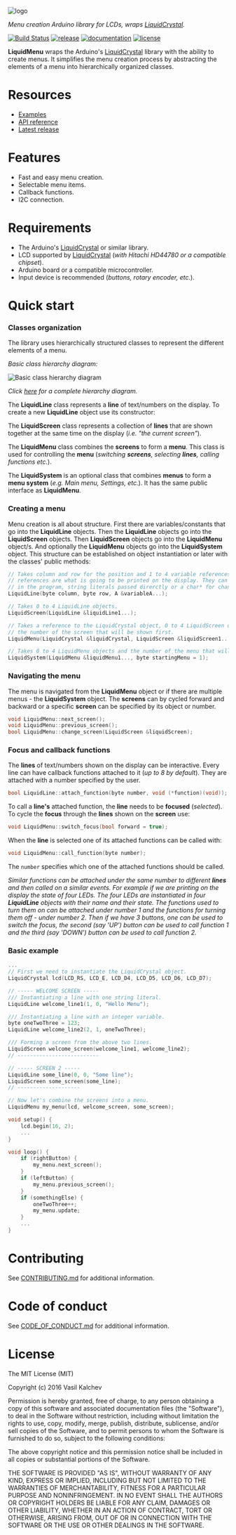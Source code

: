 ![logo](https://raw.githubusercontent.com/VaSe7u/LiquidMenu/master/doc/Images/logo.png)

*Menu creation Arduino library for LCDs, wraps [LiquidCrystal][lc].*

[![Build Status](https://travis-ci.org/VaSe7u/LiquidMenu.svg?branch=master)](https://travis-ci.org/VaSe7u/LiquidMenu)
[![release](https://img.shields.io/badge/release-1.3.0-yellow.svg)](https://github.com/VaSe7u/LiquidMenu/releases)
[![documentation](https://img.shields.io/badge/docs-doxygen-green.svg)](https://VaSe7u.github.io/LiquidMenu/doc/Doxygen/html/index.html)
[![license](https://img.shields.io/github/license/mashape/apistatus.svg?maxAge=2592000)](https://opensource.org/licenses/mit-license.php)


**LiquidMenu** wraps the Arduino's [LiquidCrystal][lc] library with the ability to create menus.
It simplifies the menu creation process by abstracting the elements of a menu into hierarchically organized classes.


Resources
=========
 - [Examples][examples]
 - [API reference][doxygen classes]
 - [Latest release][latest release]


Features
========
 - Fast and easy menu creation.
 - Selectable menu items.
 - Callback functions.
 - I2C connection.


Requirements
============
 - The Arduino's [LiquidCrystal][lc] or similar library.
 - LCD supported by [LiquidCrystal][lc] (*with Hitachi HD44780 or a compatible chipset*).
 - Arduino board or a compatible microcontroller.
 - Input device is recommended (*buttons, rotary encoder, etc.*).


Quick start
===========

### Classes organization
The library uses hierarchically structured classes to represent the different elements of a menu.

*Basic class hierarchy diagram:*

![Basic class hierarchy diagram](https://github.com/VaSe7u/LiquidMenu/blob/master/doc/Images/basic_diagram.png "Basic class hierarchy diagram")

*Click [here](https://github.com/VaSe7u/LiquidMenu/blob/master/doc/Images/diagram.png?raw=true) for a complete hierarchy diagram.*

The **LiquidLine** class represents a **line** of text/numbers on the display.
To create a new **LiquidLine** object use its constructor:

The **LiquidScreen** class represents a collection of **lines** that are shown together at the same time on the display (*i.e. "the current screen"*).

The **LiquidMenu** class combines the **screens** to form a **menu**. This class is used for controlling the **menu** (_switching **screens**, selecting **lines**, calling functions etc._).

The **LiquidSystem** is an optional class that combines **menus** to form a **menu system** (*e.g. Main menu, Settings, etc.*). It has the same public interface as **LiquidMenu**.


### Creating a menu
Menu creation is all about structure. First there are variables/constants that go into the **LiquidLine** objects. Then the **LiquidLine** objects go into the **LiquidScreen** objects. Then **LiquidScreen** objects go into the **LiquidMenu** object/s. And optionally the **LiquidMenu** objects go into the **LiquidSystem** object.
This structure can be established on object instantiation or later with the classes' public methods:
```c++
// Takes column and row for the position and 1 to 4 variable references. These variable
// references are what is going to be printed on the display. They can be integers used
// in the program, string literals passed direrctly or a char* for changing text.
LiquidLine(byte column, byte row, A &variableA...);

// Takes 0 to 4 LiquidLine objects.
LiquidScreen(LiquidLine &liquidLine1...);

// Takes a reference to the LiquidCrystal object, 0 to 4 LiquidScreen objects and
// the number of the screen that will be shown first.
LiquidMenu(LiquidCrystal &liquidCrystal, LiquidScreen &liquidScreen1..., byte startingScreen = 1);

// Takes 0 to 4 LiquidMenu objects and the number of the menu that will be shown first.
LiquidSystem(LiquidMenu &liquidMenu1..., byte startingMenu = 1);
```

### Navigating the menu
The menu is navigated from the **LiquidMenu** object or if there are multiple menus - the **LiquidSystem** object. The **screens** can by cycled forward and backward or a specific **screen** can be specified by its object or number.

```c++
void LiquidMenu::next_screen();
void LiquidMenu::previous_screen();
bool LiquidMenu::change_screen(LiquidScreen &liquidScreen);
```

### Focus and callback functions
The **lines** of text/numbers shown on the display can be interactive. Every line can have callback functions attached to it (*up to 8 by default*). They are attached with a number specified by the user.
```c++
bool LiquidLine::attach_function(byte number, void (*function)(void));
```
To call a **line's** attached function, the **line** needs to be **focused** (*selected*). To cycle the **focus** through the **lines** shown on the **screen** use:
```c++
void LiquidMenu::switch_focus(bool forward = true);
```
When the **line** is selected one of its attached functions can be called with:
```c++
void LiquidMenu::call_function(byte number);
```
The `number` specifies which one of the attached functions should be called.

_Similar functions can be attached under the same number to different **lines** and then called on a similar events. For example if we are printing on the display the state of four LEDs. The four LEDs are instantiated in four **LiquidLine** objects with their name and their state. The functions used to turn them on can be attached under number 1 and the functions for turning them off - under number 2. Then if we have 3 buttons, one can be used to switch the focus, the second (say 'UP') button can be used to call function 1 and the third (say 'DOWN') button can be used to call function 2._


### Basic example
```c++
...
// First we need to instantiate the LiquidCrystal object.
LiquidCrystal lcd(LCD_RS, LCD_E, LCD_D4, LCD_D5, LCD_D6, LCD_D7);

// ----- WELCOME SCREEN -----
/// Instantiating a line with one string literal.
LiquidLine welcome_line1(1, 0, "Hello Menu");

/// Instantiating a line with an integer variable.
byte oneTwoThree = 123;
LiquidLine welcome_line2(2, 1, oneTwoThree);

/// Forming a screen from the above two lines.
LiquidScreen welcome_screen(welcome_line1, welcome_line2);
// --------------------------

// ----- SCREEN 2 -----
LiquidLine some_line(0, 0, "Some line");
LiquidScreen some_screen(some_line);
// --------------------

// Now let's combine the screens into a menu.
LiquidMenu my_menu(lcd, welcome_screen, some_screen);

void setup() {
    lcd.begin(16, 2);
    ...
}

void loop() {
    if (rightButton) {
        my_menu.next_screen();
    }
    if (leftButton) {
        my_menu.previous_screen();
    }
    if (somethingElse) {
        oneTwoThree++;
        my_menu.update;
    }
    ...
}

```

Contributing
============
See [CONTRIBUTING.md][contributing] for additional information.

Code of conduct
===============
See [CODE_OF_CONDUCT.md][code_of_conduct] for additional information.

License
=======
The MIT License (MIT)

Copyright (c) 2016 Vasil Kalchev

Permission is hereby granted, free of charge, to any person obtaining a copy
of this software and associated documentation files (the "Software"), to deal
in the Software without restriction, including without limitation the rights
to use, copy, modify, merge, publish, distribute, sublicense, and/or sell
copies of the Software, and to permit persons to whom the Software is
furnished to do so, subject to the following conditions:

The above copyright notice and this permission notice shall be included in all
copies or substantial portions of the Software.

THE SOFTWARE IS PROVIDED "AS IS", WITHOUT WARRANTY OF ANY KIND, EXPRESS OR
IMPLIED, INCLUDING BUT NOT LIMITED TO THE WARRANTIES OF MERCHANTABILITY,
FITNESS FOR A PARTICULAR PURPOSE AND NONINFRINGEMENT. IN NO EVENT SHALL THE
AUTHORS OR COPYRIGHT HOLDERS BE LIABLE FOR ANY CLAIM, DAMAGES OR OTHER
LIABILITY, WHETHER IN AN ACTION OF CONTRACT, TORT OR OTHERWISE, ARISING FROM,
OUT OF OR IN CONNECTION WITH THE SOFTWARE OR THE USE OR OTHER DEALINGS IN THE
SOFTWARE.

[lc]: https://github.com/arduino/Arduino/tree/master/libraries/LiquidCrystal
[doxygen classes]: https://VaSe7u.github.io/LiquidMenu/doc/Doxygen/html/annotated.html
[examples]: https://github.com/VaSe7u/LiquidMenu/tree/master/examples
[latest release]: https://github.com/VaSe7u/LiquidMenu/releases/latest
[code_of_conduct]: https://github.com/VaSe7u/LiquidMenu/blob/master/CODE_OF_CONDUCT.md
[contributing]: https://github.com/VaSe7u/LiquidMenu/blob/master/CONTRIBUTING.md
[wiki]: 404
